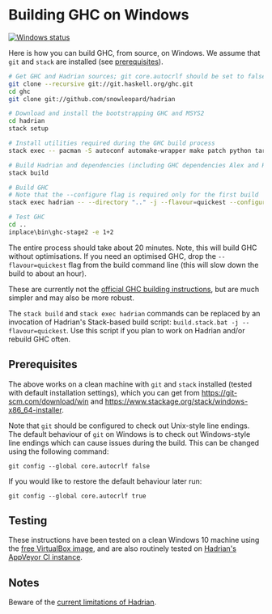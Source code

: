 # Building GHC on Windows

[![Windows status](https://img.shields.io/appveyor/ci/snowleopard/hadrian/master.svg?label=Windows)](https://ci.appveyor.com/project/snowleopard/hadrian)

Here is how you can build GHC, from source, on Windows. We assume that `git` and `stack` are installed
(see [prerequisites](https://github.com/snowleopard/hadrian/blob/master/doc/windows.md#prerequisites)).

```sh
# Get GHC and Hadrian sources; git core.autocrlf should be set to false (see Prerequisites section)
git clone --recursive git://git.haskell.org/ghc.git
cd ghc
git clone git://github.com/snowleopard/hadrian

# Download and install the bootstrapping GHC and MSYS2
cd hadrian
stack setup

# Install utilities required during the GHC build process
stack exec -- pacman -S autoconf automake-wrapper make patch python tar --noconfirm

# Build Hadrian and dependencies (including GHC dependencies Alex and Happy)
stack build

# Build GHC
# Note that the --configure flag is required only for the first build
stack exec hadrian -- --directory ".." -j --flavour=quickest --configure

# Test GHC
cd ..
inplace\bin\ghc-stage2 -e 1+2
```

The entire process should take about 20 minutes. Note, this will build GHC without
optimisations. If you need an optimised GHC, drop the `--flavour=quickest` flag from
the build command line (this will slow down the build to about an hour).

These are currently not the
[official GHC building instructions](https://ghc.haskell.org/trac/ghc/wiki/Building/Preparation/Windows),
but are much simpler and may also be more robust.

The `stack build` and `stack exec hadrian` commands can be replaced by an invocation
of Hadrian's Stack-based build script: `build.stack.bat -j --flavour=quickest`. Use this
script if you plan to work on Hadrian and/or rebuild GHC often.

## Prerequisites

The above works on a clean machine with `git` and `stack` installed (tested with default
installation settings), which you can get from https://git-scm.com/download/win and
https://www.stackage.org/stack/windows-x86_64-installer.

Note that `git` should be configured to check out Unix-style line endings. The default behaviour
of `git` on Windows is to check out Windows-style line endings which can cause issues during the
build. This can be changed using the following command:

    git config --global core.autocrlf false

If you would like to restore the default behaviour later run:

    git config --global core.autocrlf true

## Testing

These instructions have been tested on a clean Windows 10 machine using the
[free VirtualBox image](https://dev.windows.com/en-us/microsoft-edge/tools/vms/windows/),
and are also routinely tested on
[Hadrian's AppVeyor CI instance](https://ci.appveyor.com/project/snowleopard/hadrian/history).

## Notes

Beware of the [current limitations of Hadrian](https://github.com/snowleopard/hadrian#current-limitations).
